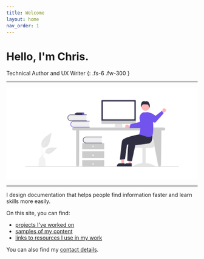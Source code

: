```yaml
---
title: Welcome
layout: home
nav_order: 1
---
```


# Hello, I'm Chris.
Technical Author and UX Writer
{: .fs-6 .fw-300 }

---

![](/assets/images/undraw_Hello_desk.png)

---

I design documentation that helps people find information faster and learn skills more easily.

On this site, you can find:
- [projects I've worked on](/docs/1-projects/) 
- [samples of my content](docs/1-projects/samples-of-work.html) 
- [links to resources I use in my work](/docs/2-links/)

You can also find my [contact details](/docs/3-contact/).
